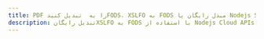 ---title: PDF را به  تبدیل کنیدFODS، XSLFO به FODS مبدل رایگان یا Nodejs SDKdescription: تبدیل رایگانXSLFO به FODS با استفاده از Nodejs Cloud APIs & SDK همچنین اسناد PDF را در Cloud ایجاد، ویرایش و رندر کنید.---
